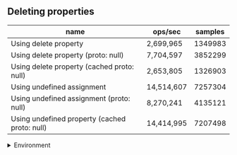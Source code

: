 ## Deleting properties

|name|ops/sec|samples|
|-|-|-|
|Using delete property|2,699,965|1349983|
|Using delete property (proto: null)|7,704,597|3852299|
|Using delete property (cached proto: null)|2,653,805|1326903|
|Using undefined assignment|14,514,607|7257304|
|Using undefined assignment (proto: null)|8,270,241|4135121|
|Using undefined property (cached proto: null)|14,414,995|7207498|


<details>
<summary>Environment</summary>

* __Machine:__ linux x64 | 4 vCPUs | 7.6GB Mem
* __Run:__ Wed Sep 25 2024 19:55:05 GMT+0000 (Coordinated Universal Time)
</details>

<!--
{"environment":{"platform":"linux","arch":"x64","cpus":4,"totalMemory":7.597896575927734},"benchmarks":[{"name":"Using delete property","opsSec":2699965.2146542897,"samples":1349983},{"name":"Using delete property (proto: null)","opsSec":7704597.327457977,"samples":3852299},{"name":"Using delete property (cached proto: null)","opsSec":2653805.352226823,"samples":1326903},{"name":"Using undefined assignment","opsSec":14514607.323624287,"samples":7257304},{"name":"Using undefined assignment (proto: null)","opsSec":8270241.668848914,"samples":4135121},{"name":"Using undefined property (cached proto: null)","opsSec":14414995.389457367,"samples":7207498}]}-->
